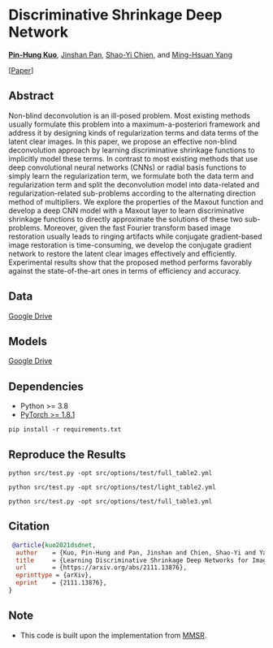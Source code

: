 # Discriminative Shrinkage Deep Network



[**Pin-Hung Kuo**](https://setsunil.github.io/), [Jinshan Pan](https://jspan.github.io/), [Shao-Yi Chien](https://www.ee.ntu.edu.tw/profile1.php?teacher_id=943013&p=3), and [Ming-Hsuan Yang](https://faculty.ucmerced.edu/mhyang/)  


[[Paper](https://arxiv.org/pdf/2111.13876.pdf)]

Abstract
----------
Non-blind deconvolution is an ill-posed problem. Most existing methods usually formulate this problem into a maximum-a-posteriori framework and address it by designing kinds of regularization terms and data terms of the latent clear images. In this paper, we propose an effective non-blind deconvolution approach by learning discriminative shrinkage functions to implicitly model these terms. In contrast to most existing methods that use deep convolutional neural networks (CNNs) or radial basis functions to simply learn the regularization term, we formulate both the data term and regularization term and split the deconvolution model into data-related and regularization-related sub-problems according to the alternating direction method of multipliers. We explore the properties of the Maxout function and develop a deep CNN model with a Maxout layer to learn discriminative shrinkage functions to directly approximate the solutions of these two sub-problems. Moreover, given the fast Fourier transform based image restoration usually leads to ringing artifacts while conjugate gradient-based image restoration is time-consuming, we develop the conjugate gradient network to restore the latent clear images effectively and efficiently. Experimental results show that the proposed method performs favorably against the state-of-the-art ones in terms of efficiency and accuracy.


Data
----------
[Google Drive](https://drive.google.com/file/d/1xfDQ0OUmw8T5kralu-AhQ-eqPNZquUhc/view?usp=sharing)


Models
----------
[Google Drive](https://drive.google.com/file/d/1FHynxgJSXtTCQQVVSMcafwesNekSRrcG/view?usp=sharing)


Dependencies
----------
- Python >= 3.8  
- [PyTorch >= 1.8.1](https://pytorch.org)
```
pip install -r requirements.txt
```

Reproduce the Results
----------
```
python src/test.py -opt src/options/test/full_table2.yml
```
```
python src/test.py -opt src/options/test/light_table2.yml
```
```
python src/test.py -opt src/options/test/full_table3.yml
```


Citation
----------
```BibTex
 @article{kuo2021dsdnet,
  author    = {Kuo, Pin-Hung and Pan, Jinshan and Chien, Shao-Yi and Yang, Ming-Hsuan},
  title     = {Learning Discriminative Shrinkage Deep Networks for Image Deconvolution},
  url       = {https://arxiv.org/abs/2111.13876},
  eprinttype = {arXiv},
  eprint    = {2111.13876},
}
```


## Note
- This code is built upon the implementation from [MMSR](https://github.com/andreas128/mmsr).
